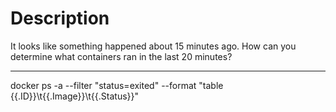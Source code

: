 # Description
It looks like something happened about 15 minutes ago.
How can you determine what containers ran in the last 20 minutes?


    
________________________
docker ps -a --filter "status=exited" --format "table {{.ID}}\t{{.Image}}\t{{.Status}}"
